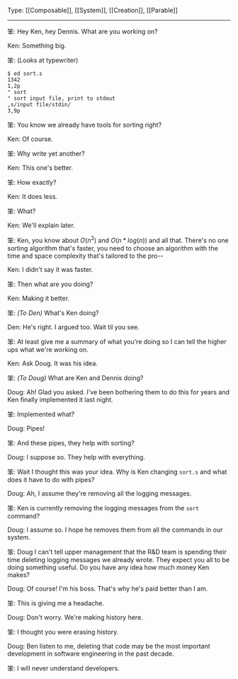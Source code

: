 Type: [[Composable]], [[System]], [[Creation]], [[Parable]]

---

笨: Hey Ken, hey Dennis. What are you working on?

Ken: Something big.

笨: (Looks at typewriter)

```
$ ed sort.s
1342
1,2p
" sort
" sort input file, print to stdout
,s/input file/stdin/
3,9p
```

笨: You know we already have tools for sorting right?

Ken: Of course.

笨: Why write yet another?

Ken: This one's better.

笨: How exactly?

Ken: It does less.

笨: What?

Ken: We'll explain later.

笨: Ken, you know about $O(n^2)$ and $O(n*log(n))$ and all that. There's no one sorting algorithm that's faster, you need to choose an algorithm with the time and space complexity that's tailored to the pro--

Ken: I didn't say it was faster.

笨: Then what are you doing?

Ken: Making it better.

笨: _(To Den)_ What's Ken doing?

Den: He's right. I argued too. Wait til you see.

笨: At least give me a summary of what you're doing so I can tell the higher ups what we're working on.

Ken: Ask Doug. It was his idea.

笨: _(To Doug)_ What are Ken and Dennis doing?

Doug: Ah! Glad you asked. I've been bothering them to do this for years and Ken finally implemented it last night.

笨: Implemented what?

Doug: Pipes!

笨: And these pipes, they help with sorting?

Doug: I suppose so. They help with everything.

笨: Wait I thought this was your idea. Why is Ken changing `sort.s` and what does it have to do with pipes?

Doug: Ah, I assume they're removing all the logging messages.

笨: Ken is currently removing the logging messages from the `sort` command?

Doug: I assume so. I hope he removes them from all the commands in our system.

笨: Doug I can't tell upper management that the R&D team is spending their time deleting logging messages we already wrote. They expect you all to be doing something useful. Do you have any idea how much money Ken makes?

Doug: Of course! I'm his boss. That's why he's paid better than I am.

笨: This is giving me a headache.

Doug: Don't worry. We're making history here.

笨: I thought you were erasing history.

Doug: Ben listen to me, deleting that code may be the most important development in software engineering in the past decade.

笨: I will never understand developers.